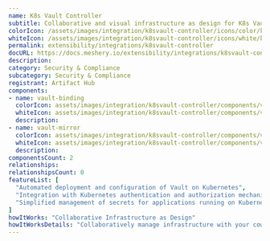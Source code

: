 ```yaml
---
name: K8s Vault Controller
subtitle: Collaborative and visual infrastructure as design for K8s Vault Controller
colorIcon: /assets/images/integration/k8svault-controller/icons/color/k8svault-controller-color.svg
whiteIcon: /assets/images/integration/k8svault-controller/icons/white/k8svault-controller-white.svg
permalink: extensibility/integrations/k8svault-controller
docURL: https://docs.meshery.io/extensibility/integrations/k8svault-controller
description: 
category: Security & Compliance
subcategory: Security & Compliance
registrant: Artifact Hub
components: 
- name: vault-binding
  colorIcon: assets/images/integration/k8svault-controller/components/vault-binding/icons/color/vault-binding-color.svg
  whiteIcon: assets/images/integration/k8svault-controller/components/vault-binding/icons/white/vault-binding-white.svg
  description: 
- name: vault-mirror
  colorIcon: assets/images/integration/k8svault-controller/components/vault-mirror/icons/color/vault-mirror-color.svg
  whiteIcon: assets/images/integration/k8svault-controller/components/vault-mirror/icons/white/vault-mirror-white.svg
  description: 
componentsCount: 2
relationships: 
relationshipsCount: 0
featureList: [
  "Automated deployment and configuration of Vault on Kubernetes",
  "Integration with Kubernetes authentication and authorization mechanisms",
  "Simplified management of secrets for applications running on Kubernetes"
]
howItWorks: "Collaborative Infrastructure as Design"
howItWorksDetails: "Collaboratively manage infrastructure with your coworkers synchronously sharing the same designs."
---
```

